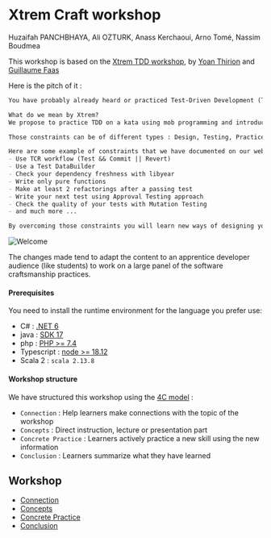 # Xtrem Craft workshop

Huzaifah PANCHBHAYA, Ali OZTURK, Anass Kerchaoui, Arno Tomé, Nassim Boudmea

This workshop is based on the [Xtrem TDD workshop](https://github.com/les-tontons-crafters/xtrem-tdd-money-kata), 
by [Yoan Thirion](https://github.com/ythirion) and [Guillaume Faas](https://github.com/Tr00d)  

Here is the pitch of it :

```markdown
You have probably already heard or practiced Test-Driven Development (TDD) but have you already tried it in an Xtrem way?

What do we mean by Xtrem?
We propose to practice TDD on a kata using mob programming and introducing different constraints that you will pick randomly. We expect you to find smart ways to overcome those constraints.

Those constraints can be of different types : Design, Testing, Practice, Architecture.

Here are some example of constraints that we have documented on our website :
- Use TCR workflow (Test && Commit || Revert)
- Use a Test DataBuilder
- Check your dependency freshness with libyear
- Write only pure functions
- Make at least 2 refactorings after a passing test
- Write your next test using Approval Testing approach
- Check the quality of your tests with Mutation Testing
- and much more ...

By overcoming those constraints you will learn new ways of designing your code that you will be able to use in your day-to-day.
```

![Welcome](docs/img/xtrem-tdd-logo.png)

The changes made tend to adapt the content to an apprentice developer audience (like students) to work on a large panel of the software craftsmanship practices. 

#### Prerequisites
You need to install the runtime environment for the language you prefer use:

- C# : [.NET 6](https://dotnet.microsoft.com/en-us/download/dotnet/6.0)
- java : [SDK 17](https://www.oracle.com/java/technologies/downloads/)
- php : [PHP >= 7.4](https://www.php.net/manual/en/install.php)
- Typescript : [node >= 18.12](https://docs.npmjs.com/downloading-and-installing-node-js-and-npm)
- Scala 2 : `scala 2.13.8`

#### Workshop structure
We have structured this workshop using the [4C model](https://www.bowperson.com/2017/11/reposting-a-quick-guide-to-the-4cs-map/) :

- `Connection` : Help learners make connections with the topic of the workshop
- `Concepts` : Direct instruction, lecture or presentation part
- `Concrete Practice` : Learners actively practice a new skill using the new information
- `Conclusion` :  Learners summarize what they have learned

## Workshop
- [Connection](docs/connection.md)
- [Concepts](docs/concepts.md)
- [Concrete Practice](docs/facilitation.md)
- [Conclusion](docs/conclusion.md)
